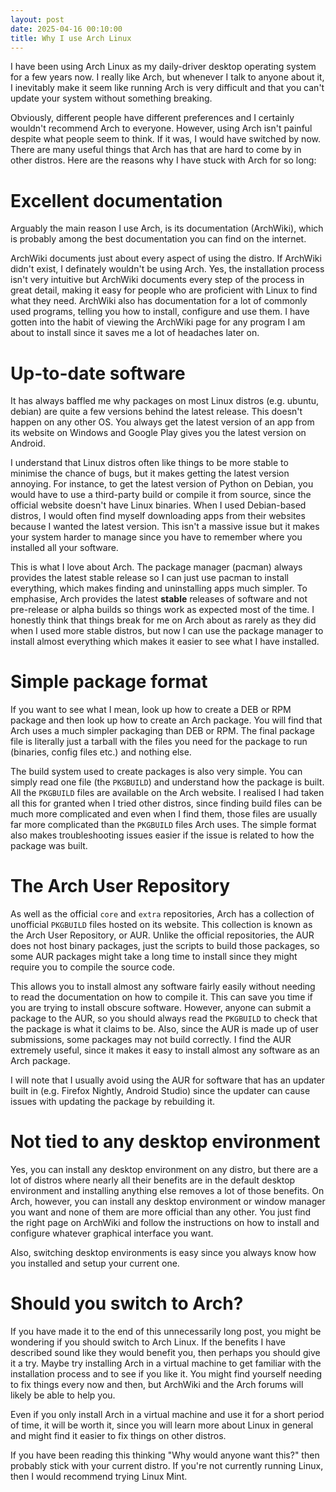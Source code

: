 ```yaml
---
layout: post
date: 2025-04-16 00:10:00
title: Why I use Arch Linux
---
```

I have been using Arch Linux as my daily-driver desktop operating system for a few years now. I really like Arch, but whenever I talk to anyone about it, I inevitably make it seem like running Arch is very difficult and that you can't update your system without something breaking.

Obviously, different people have different preferences and I certainly wouldn't recommend Arch to everyone. However, using Arch isn't painful despite what people seem to think. If it was, I would have switched by now. There are many useful things that Arch has that are hard to come by in other distros. Here are the reasons why I have stuck with Arch for so long:

# Excellent documentation
Arguably the main reason I use Arch, is its documentation (ArchWiki), which is probably among the best documentation you can find on the internet.

ArchWiki documents just about every aspect of using the distro. If ArchWiki didn't exist, I definately wouldn't be using Arch. Yes, the installation process isn't very intuitive but ArchWiki documents every step of the process in great detail, making it easy for people who are proficient with Linux to find what they need. ArchWiki also has documentation for a lot of commonly used programs, telling you how to install, configure and use them. I have gotten into the habit of viewing the ArchWiki page for any program I am about to install since it saves me a lot of headaches later on.

# Up-to-date software
It has always baffled me why packages on most Linux distros (e.g. ubuntu, debian) are quite a few versions behind the latest release. This doesn't happen on any other OS. You always get the latest version of an app from its website on Windows and Google Play gives you the latest version on Android.

I understand that Linux distros often like things to be more stable to minimise the chance of bugs, but it makes getting the latest version annoying. For instance, to get the latest version of Python on Debian, you would have to use a third-party build or compile it from source, since the official website doesn't have Linux binaries. When I used Debian-based distros, I would often find myself downloading apps from their websites because I wanted the latest version. This isn't a massive issue but it makes your system harder to manage since you have to remember where you installed all your software.

This is what I love about Arch. The package manager (pacman) always provides the latest stable release so I can just use pacman to install everything, which makes finding and uninstalling apps much simpler. To emphasise, Arch provides the latest **stable** releases of software and not pre-release or alpha builds so things work as expected most of the time. I honestly think that things break for me on Arch about as rarely as they did when I used more stable distros, but now I can use the package manager to install almost everything which makes it easier to see what I have installed.

# Simple package format
If you want to see what I mean, look up how to create a DEB or RPM package and then look up how to create an Arch package. You will find that Arch uses a much simpler packaging than DEB or RPM. The final package file is literally just a tarball with the files you need for the package to run (binaries, config files etc.) and nothing else.

The build system used to create packages is also very simple. You can simply read one file (the `PKGBUILD`) and understand how the package is built. All the `PKGBUILD` files are available on the Arch website. I realised I had taken all this for granted when I tried other distros, since finding build files can be much more complicated and even when I find them, those files are usually far more complicated than the `PKGBUILD` files Arch uses. The simple format also makes troubleshooting issues easier if the issue is related to how the package was built.

# The Arch User Repository
As well as the official `core` and `extra` repositories, Arch has a collection of unofficial `PKGBUILD` files hosted on its website. This collection is known as the Arch User Repository, or AUR. Unlike the official repositories, the AUR does not host binary packages, just the scripts to build those packages, so some AUR packages might take a long time to install since they might require you to compile the source code.

This allows you to install almost any software fairly easily without needing to read the documentation on how to compile it. This can save you time if you are trying to install obscure software. However, anyone can submit a package to the AUR, so you should always read the `PKGBUILD` to check that the package is what it claims to be. Also, since the AUR is made up of user submissions, some packages may not build correctly. I find the AUR extremely useful, since it makes it easy to install almost any software as an Arch package.

I will note that I usually avoid using the AUR for software that has an updater built in (e.g. Firefox Nightly, Android Studio) since the updater can cause issues with updating the package by rebuilding it.


# Not tied to any desktop environment
Yes, you can install any desktop environment on any distro, but there are a lot of distros where nearly all their benefits are in the default desktop environment and installing anything else removes a lot of those benefits. On Arch, however, you can install any desktop environment or window manager you want and none of them are more official than any other. You just find the right page on ArchWiki and follow the instructions on how to install and configure whatever graphical interface you want.

Also, switching desktop environments is easy since you always know how you installed and setup your current one.

# Should you switch to Arch?
If you have made it to the end of this unnecessarily long post, you might be wondering if you should switch to Arch Linux. If the benefits I have described sound like they would benefit you, then perhaps you should give it a try. Maybe try installing Arch in a virtual machine to get familiar with the installation process and to see if you like it. You might find yourself needing to fix things every now and then, but ArchWiki and the Arch forums will likely be able to help you.

Even if you only install Arch in a virtual machine and use it for a short period of time, it will be worth it, since you will learn more about Linux in general and might find it easier to fix things on other distros.

If you have been reading this thinking "Why would anyone want this?" then probably stick with your current distro. If you're not currently running Linux, then I would recommend trying Linux Mint.
